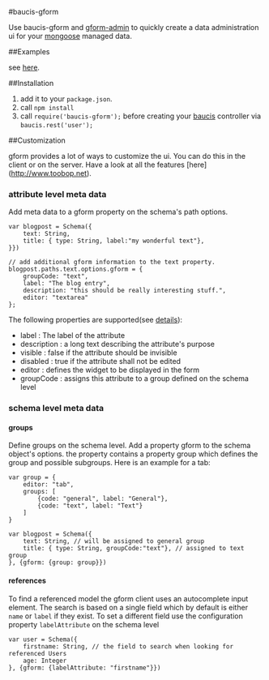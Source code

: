 #baucis-gform


Use baucis-gform and [gform-admin] to quickly create a data administration ui for your [mongoose] managed data.

##Examples

see [here](https://github.com/stemey/mongoose-administration-example).

##Installation

1. add it to your `package.json`.
2. call `npm install`
3. call `require('baucis-gform');` before creating your [baucis] controller via `baucis.rest('user');`


##Customization

gform provides a lot of ways to customize the ui. You can do this in the client or on the server.
Have a look at all the features [here] (http://www.toobop.net).

### attribute level meta data

Add meta data to a gform property on the schema's path options.


    var blogpost = Schema({
        text: String,
        title: { type: String, label:"my wonderful text"},
    }})

    // add additional gform information to the text property.
    blogpost.paths.text.options.gform = {
        groupCode: "text",
        label: "The blog entry",
        description: "this should be really interesting stuff.",
        editor: "textarea"
    };

The following properties are supported(see [details](http://www.toobop.net/gform/app/schema)):

* label : The label of the attribute
* description : a long text describing the attribute's purpose
* visible : false if the attribute should be invisible
* disabled : true if the attribute shall not be edited
* editor : defines the widget to be displayed in the form
* groupCode : assigns this attribute to a group defined on the schema level



### schema level meta data


#### groups
Define groups on the schema level. Add a property gform to the schema object's options.
the property contains a property group which defines the group and possible subgroups. Here is an example for a tab:


    var group = {
        editor: "tab",
        groups: [
            {code: "general", label: "General"},
            {code: "text", label: "Text"}
        ]
    }

    var blogpost = Schema({
        text: String, // will be assigned to general group
        title: { type: String, groupCode:"text"}, // assigned to text group
    }, {gform: {group: group}})


#### references

To find a referenced model the gform client uses an autocomplete input element.
The search is based on a single field which by default is either `name` or `label` if they exist.
To set a different field use the configuration property `labelAttribute` on the schema level


    var user = Schema({
        firstname: String, // the field to search when looking for referenced Users
        age: Integer
    }, {gform: {labelAttribute: "firstname"}})



[gform-admin]: http://github.com/stemey/gform-admin
[baucis]: http://github.com/wprl/baucis
[gform]: http://www.toobop.net
[mongoose]: http://github.com/Learnboost/mongoose



